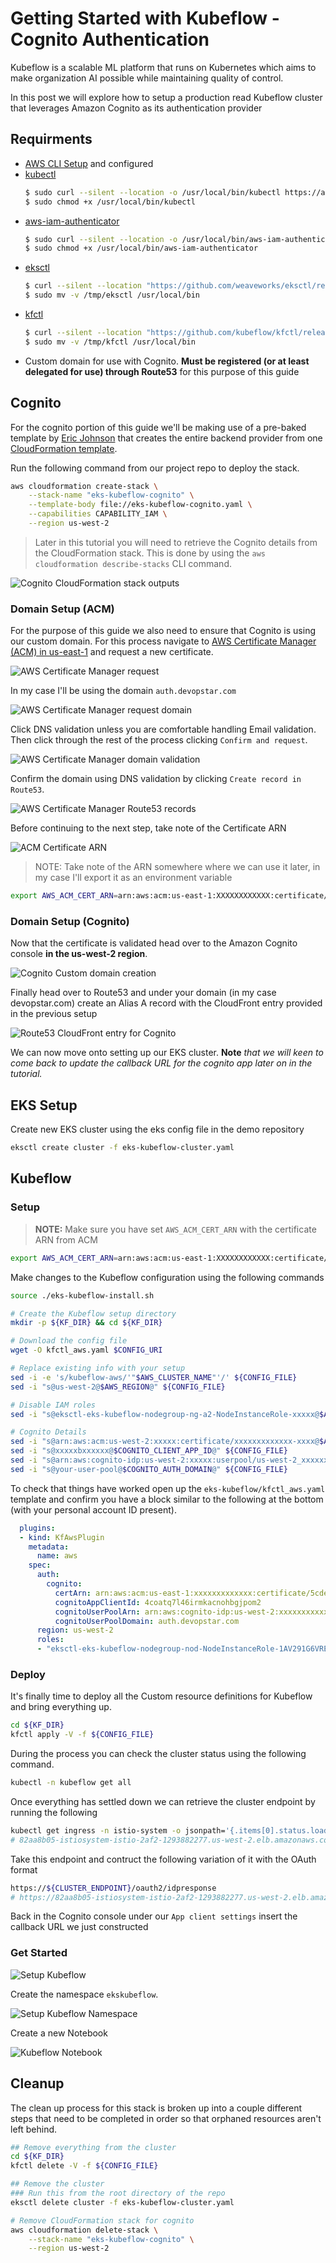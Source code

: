 # Getting Started with Kubeflow - Cognito Authentication

Kubeflow is a scalable ML platform that runs on Kubernetes which aims to make organization AI possible while maintaining quality of control.

In this post we will explore how to setup a production read Kubeflow cluster that leverages Amazon Cognito as its authentication provider

## Requirments

* [AWS CLI Setup](https://aws.amazon.com/cli/) and configured
* [kubectl](https://kubernetes.io/docs/tasks/tools/install-kubectl/)
    ```bash
    $ sudo curl --silent --location -o /usr/local/bin/kubectl https://amazon-eks.s3-us-west-2.amazonaws.com/1.14.6/2019-08-22/bin/linux/amd64/kubectl
    $ sudo chmod +x /usr/local/bin/kubectl
    ```
* [aws-iam-authenticator](https://docs.aws.amazon.com/eks/latest/userguide/install-aws-iam-authenticator.html)
    ```bash
    $ sudo curl --silent --location -o /usr/local/bin/aws-iam-authenticator https://amazon-eks.s3.us-west-2.amazonaws.com/1.15.10/2020-02-22/bin/linux/amd64/aws-iam-authenticator
    $ sudo chmod +x /usr/local/bin/aws-iam-authenticator
    ```
* [eksctl](https://eksctl.io/introduction/installation/)
    ```bash
    $ curl --silent --location "https://github.com/weaveworks/eksctl/releases/latest/download/eksctl_$(uname -s)_amd64.tar.gz" | tar xz -C /tmp
    $ sudo mv -v /tmp/eksctl /usr/local/bin
    ```
* [kfctl](https://github.com/kubeflow/kfctl)
    ```bash
    $ curl --silent --location "https://github.com/kubeflow/kfctl/releases/download/v1.0.1/kfctl_v1.0.1-0-gf3edb9b_linux.tar.gz" | tar xz -C /tmp
    $ sudo mv -v /tmp/kfctl /usr/local/bin
    ```
* Custom domain for use with Cognito. **Must be registered (or at least delegated for use) through Route53** for this purpose of this guide

## Cognito

For the cognito portion of this guide we'll be making use of a pre-baked template by [Eric Johnson](https://gist.github.com/singledigit) that creates the entire backend provider from one [CloudFormation template](https://gist.github.com/singledigit/2c4d7232fa96d9e98a3de89cf6ebe7a5).

Run the following command from our project repo to deploy the stack.

```bash
aws cloudformation create-stack \
    --stack-name "eks-kubeflow-cognito" \
    --template-body file://eks-kubeflow-cognito.yaml \
    --capabilities CAPABILITY_IAM \
    --region us-west-2
```

> Later in this tutorial you will need to retrieve the Cognito details from the CloudFormation stack. This is done by using the `aws cloudformation describe-stacks` CLI command.

![Cognito CloudFormation stack outputs](img/eks-kubeflow-cognito-stack-output.png)

### Domain Setup (ACM)

For the purpose of this guide we also need to ensure that Cognito is using our custom domain. For this process navigate to [AWS Certificate Manager (ACM) in us-east-1](https://console.aws.amazon.com/acm/home?region=us-east-1) and request a new certificate.

![AWS Certificate Manager request](img/aws-acm-request-cert-01.png)

In my case I'll be using the domain `auth.devopstar.com`

![AWS Certificate Manager request domain](img/aws-acm-request-cert-02.png)

Click DNS validation unless you are comfortable handling Email validation. Then click through the rest of the process clicking `Confirm and request`.

![AWS Certificate Manager domain validation](img/aws-acm-request-cert-03.png)

Confirm the domain using DNS validation by clicking `Create record in Route53`.

![AWS Certificate Manager Route53 records](img/aws-acm-request-cert-04.png)

Before continuing to the next step, take note of the Certificate ARN

![ACM Certificate ARN](img/aws-acm-certificate-arn.png)

> NOTE: Take note of the ARN somewhere where we can use it later, in my case I'll export it as an environment variable

```bash
export AWS_ACM_CERT_ARN=arn:aws:acm:us-east-1:XXXXXXXXXXXX:certificate/5cde2e53-8f1b-44c1-920b-6556dc868239
```

### Domain Setup (Cognito)

Now that the certificate is validated head over to the Amazon Cognito console **in the us-west-2 region**.

![Cognito Custom domain creation](img/eks-kubeflow-cognito-custom-domain.png)

Finally head over to Route53 and under your domain (in my case devopstar.com) create an Alias A record with the CloudFront entry provided in the previous setup

![Route53 CloudFront entry for Cognito](img/route53-cognito-dns-entry.png)

We can now move onto setting up our EKS cluster. **Note** *that we will keen to come back to update the callback URL for the cognito app later on in the tutorial.*

## EKS Setup

Create new EKS cluster using the eks config file in the demo repository

```bash
eksctl create cluster -f eks-kubeflow-cluster.yaml
```

## Kubeflow

### Setup

> **NOTE:** Make sure you have set `AWS_ACM_CERT_ARN` with the certificate ARN from ACM

```bash
export AWS_ACM_CERT_ARN=arn:aws:acm:us-east-1:XXXXXXXXXXXX:certificate/5cde2e53-8f1b-44c1-920b-6556dc868239
```

Make changes to the Kubeflow configuration using the following commands

```bash
source ./eks-kubeflow-install.sh

# Create the Kubeflow setup directory
mkdir -p ${KF_DIR} && cd ${KF_DIR}

# Download the config file
wget -O kfctl_aws.yaml $CONFIG_URI

# Replace existing info with your setup
sed -i -e 's/kubeflow-aws/'"$AWS_CLUSTER_NAME"'/' ${CONFIG_FILE}
sed -i "s@us-west-2@$AWS_REGION@" ${CONFIG_FILE}

# Disable IAM roles
sed -i "s@eksctl-eks-kubeflow-nodegroup-ng-a2-NodeInstanceRole-xxxxx@$AWS_CLUSTER_NODE_ROLE@" ${CONFIG_FILE}

# Cognito Details
sed -i "s@arn:aws:acm:us-west-2:xxxxx:certificate/xxxxxxxxxxxxx-xxxx@$AWS_ACM_CERT_ARN@" ${CONFIG_FILE}
sed -i "s@xxxxxbxxxxxx@$COGNITO_CLIENT_APP_ID@" ${CONFIG_FILE}
sed -i "s@arn:aws:cognito-idp:us-west-2:xxxxx:userpool/us-west-2_xxxxxx@$COGNITO_USER_POOL@" ${CONFIG_FILE}
sed -i "s@your-user-pool@$COGNITO_AUTH_DOMAIN@" ${CONFIG_FILE}
```

To check that things have worked open up the `eks-kubeflow/kfctl_aws.yaml` template and confirm you have a block similar to the following at the bottom (with your personal account ID present).

```yaml
  plugins:
  - kind: KfAwsPlugin
    metadata:
      name: aws
    spec:
      auth:
        cognito:
          certArn: arn:aws:acm:us-east-1:xxxxxxxxxxxxx:certificate/5cde2e53-8f1b-44c1-920b-6556dc868239
          cognitoAppClientId: 4coatq7l46irmkacnohbgjpom2
          cognitoUserPoolArn: arn:aws:cognito-idp:us-west-2:xxxxxxxxxxxxx:userpool/us-west-2_Izsf6MKFn
          cognitoUserPoolDomain: auth.devopstar.com
      region: us-west-2
      roles:
      - "eksctl-eks-kubeflow-nodegroup-nod-NodeInstanceRole-1AV291G6VREQL"
```

### Deploy

It's finally time to deploy all the Custom resource definitions for Kubeflow and bring everything up.

```bash
cd ${KF_DIR}
kfctl apply -V -f ${CONFIG_FILE}
```

During the process you can check the cluster status using the following command.

```bash
kubectl -n kubeflow get all
```

Once everything has settled down we can retrieve the cluster endpoint by running the following

```bash
kubectl get ingress -n istio-system -o jsonpath='{.items[0].status.loadBalancer.ingress[0].hostname}'
# 82aa8b05-istiosystem-istio-2af2-1293882277.us-west-2.elb.amazonaws.com
```

Take this endpoint and contruct the following variation of it with the OAuth format

```bash
https://${CLUSTER_ENDPOINT}/oauth2/idpresponse
# https://82aa8b05-istiosystem-istio-2af2-1293882277.us-west-2.elb.amazonaws.com/oauth2/idpresponse
```

Back in the Cognito console under our `App client settings` insert the callback URL we just constructed

### Get Started

![Setup Kubeflow](img/kubeflow-get-started-01.png)

Create the namespace `ekskubeflow`.

![Setup Kubeflow Namespace](img/kubeflow-get-started-02.png)

Create a new Notebook

![Kubeflow Notebook](img/kubeflow-notebook-create.png)

## Cleanup

The clean up process for this stack is broken up into a couple different steps that need to be completed in order so that orphaned resources aren't left behind.

```bash
## Remove everything from the cluster
cd ${KF_DIR}
kfctl delete -V -f ${CONFIG_FILE}

## Remove the cluster
### Run this from the root directory of the repo
eksctl delete cluster -f eks-kubeflow-cluster.yaml

# Remove CloudFormation stack for cognito
aws cloudformation delete-stack \
    --stack-name "eks-kubeflow-cognito" \
    --region us-west-2
```
